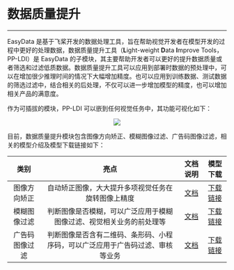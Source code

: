 # 数据质量提升

------

EasyData 是基于飞桨开发的数据处理工具，旨在帮助视觉开发者在模型开发的过程中更好的处理数据，数据质量提升工具（**L**ight-weight **D**ata **I**mprove Tools，PP-LDI）是 EasyData 的子模块，其主要帮助开发者可以更好的提升数据质量或者筛选和过滤低质数据。数据质量提升工具可以应用到部署时数据的预处理中，可以在增加很少推理时间的情况下大幅增加精度。也可以应用到训练数据、测试数据的筛选过滤中，结合相关的后处理，不仅可以进一步增加模型的精度，也可以增加相关产品的满意度。

作为可插拔的模块，PP-LDI 可以嵌到任何视觉任务中，其功能可视化如下：

<div align="center">
<img src="../../images/PP-LDI/PP-LDI.gif">
</div>

目前，数据质量提升模块包含图像方向矫正、模糊图像过滤、广告码图像过滤，相关的模型介绍及模型下载链接如下：

| 类别 | 亮点 | 文档说明 | 模型下载 |
| :--: | :--: | :------: | :------: |
|图像方向矫正|自动矫正图像，大大提升多项视觉任务在旋转图像上精度|[文档](image_orientation_correction.md)|[下载链接](https://paddleclas.bj.bcebos.com/models/PULC/inference/image_orientation_infer.tar)|
|模糊图像过滤|判断图像是否模糊，可以广泛应用于模糊图像过滤、视觉相关业务的前处理等|[文档](blured_quality_image_filtering.md)|[下载链接](https://paddleclas.bj.bcebos.com/models/PULC/inference/clarity_assessment_infer.tar)|
|广告码图像过滤|判断图像是否含有二维码、条形码、小程序码，可以广泛应用于广告码过滤、审核等业务|[文档](code_image_filtering.md)|[下载链接](https://paddleclas.bj.bcebos.com/models/PULC/inference/code_exists_infer.tar)|
